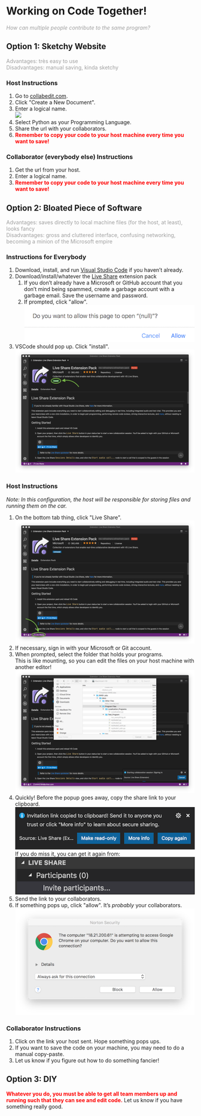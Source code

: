 # Working on Code Together!

<font color="A0A0A0">*How can multiple people contribute to the same program?*</font>

## Option 1: Sketchy Website

<font color="A0A0A0">Advantages: très easy to use   
Disadvantages: manual saving, kinda sketchy</font>

### Host Instructions

1. Go to [collabedit.com](http://collabedit.com/).
2. Click "Create a New Document".
3. Enter a logical name.  
![](/img/collabedit3.png)
4. Select Python as your Programming Language.
5. Share the url with your collaborators.
6. <font color="FF0000"> **Remember to copy your code to your host machine every time you want to save!** </font>

### Collaborator (everybody else) Instructions

1. Get the url from your host.
2. Enter a logical name.
3. <font color="FF0000"> **Remember to copy your code to your host machine every time you want to save!** </font>



## Option 2: Bloated Piece of Software

<font color="A0A0A0">Advantages: saves directly to local machine files (for the host, at least), looks fancy  
Disadvantages: gross and cluttered interface, confusing networking, becoming a minion of the Microsoft empire </font>

### Instructions for Everybody

1. Download, install, and run [Visual Studio Code](https://visualstudio.microsoft.com) if you haven’t already.
2. Download/install/whatever the [Live Share](https://marketplace.visualstudio.com/items?itemName=MS-vsliveshare.vsliveshare-pack) extension pack
	1. If you don’t already have a Microsoft or GitHub account that you don’t mind being spammed, create a garbage account with a garbage email. Save the username and password.
	2. If prompted, click "allow".  
	![](img/liveshare3.png)
3. VSCode should pop up. Click "install".  
![](img/liveshare4.png)

### Host Instructions
*Note: In this configuration, the host will be responsible for storing files and running them on the car.*

1. On the bottom tab thing, click "Live Share".  
![](img/liveshare5.png)
2. If necessary, sign in with your Microsoft or Git account.
3. When prompted, select the folder that holds your programs.  
This is like mounting, so you can edit the files on your host machine with another editor!
![](img/vscode6.png)
4. Quickly! Before the popup goes away, copy the share link to your clipboard.
![](img/vscode7.png)  
If you do miss it, you can get it again from:  
![](img/vscode8.png)  
5. Send the link to your collaborators.
6. If something pops up, click "allow". It’s *probably* your collaborators. 
![](img/vscode9.png)

### Collaborator Instructions

1. Click on the link your host sent. Hope something pops ups.
2. If you want to save the code on your machine, you may need to do a manual copy-paste.
3. Let us know if you figure out how to do something fancier!

## Option 3: DIY

<font color="FF0000"> **Whatever you do, you must be able to get all team members up and running such that they can see and edit code.** </font>
Let us know if you have something really good.
